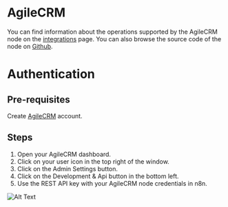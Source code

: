 # AgileCRM
You can find information about the operations supported by the AgileCRM node on the [integrations](https://n8n.io/integrations/n8n-nodes-base.agileCrm) page. You can also browse the source code of the node on [Github](https://github.com/n8n-io/n8n/tree/master/packages/nodes-base/nodes/AgileCrm).

# Authentication

## Pre-requisites

Create [AgileCRM](https://www.agilecrm.com/) account.

## Steps

1. Open your AgileCRM dashboard.
2. Click on your user icon in the top right of the window.
3. Click on the Admin Settings button. 
4. Click on the Development & Api button in the bottom left.
5. Use the REST API key with your AgileCRM node credentials in n8n.


![Alt Text](https://i.imgur.com/SNDyA6L.gif) 


